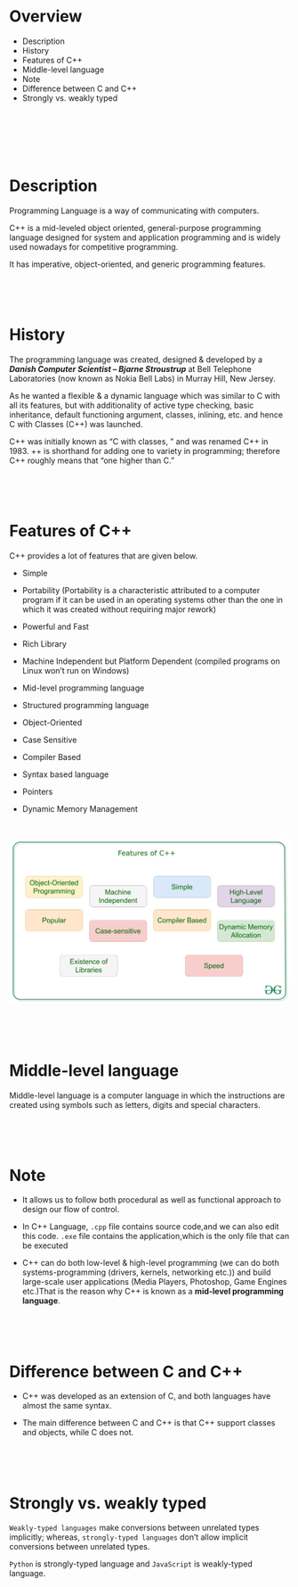 # Overview

- Description
- History
- Features of C++
- Middle-level language
- Note
- Difference between C and C++
- Strongly vs. weakly typed

&nbsp;

&nbsp;

&nbsp;

# Description

Programming Language is a way of communicating with computers.

C++ is a mid-leveled object oriented, general-purpose programming language designed for system and application programming and is widely used nowadays for competitive programming.

It has imperative, object-oriented, and generic programming features.

&nbsp;

&nbsp;

# History

The programming language was created, designed & developed by a **_Danish Computer Scientist – Bjarne Stroustrup_** at Bell Telephone Laboratories (now known as Nokia Bell Labs) in Murray Hill, New Jersey.

As he wanted a flexible & a dynamic language which was similar to C with all its features, but with additionality of active type checking, basic inheritance, default functioning argument, classes, inlining, etc. and hence C with Classes (C++) was launched.

C++ was initially known as “C with classes, ” and was renamed C++ in 1983. ++ is shorthand for adding one to variety in programming; therefore C++ roughly means that “one higher than C.”

&nbsp;

&nbsp;

# Features of C++

C++ provides a lot of features that are given below.

- Simple

- Portability (Portability is a characteristic attributed to a computer program if it can be used in an operating systems other than the one in which it was created without requiring major rework)

- Powerful and Fast
  
- Rich Library

- Machine Independent but Platform Dependent (compiled programs on Linux won’t run on Windows)

- Mid-level programming language

- Structured programming language

- Object-Oriented

- Case Sensitive

- Compiler Based

- Syntax based language

- Pointers

- Dynamic Memory Management

&nbsp;

<img src="../../assets/featuresOfCpp.jpg">

&nbsp;

&nbsp;

# Middle-level language

Middle-level language is a computer language in which the instructions are created using symbols such as letters, digits and special characters. 

&nbsp;

&nbsp;

# Note

- It allows us to follow both procedural as well as functional approach to design our flow of control.

- In C++ Language, `.cpp` file contains source code,and we can also edit this code. `.exe` file contains the application,which is the only file that can be executed

- C++ can do both low-level & high-level programming (we can do both systems-programming (drivers, kernels, networking etc.)) and build large-scale user applications (Media Players, Photoshop, Game Engines etc.)That is the reason why C++ is known as a **mid-level programming language**.

&nbsp;

&nbsp;

# Difference between C and C++

- C++ was developed as an extension of C, and both languages have almost the same syntax.

- The main difference between C and C++ is that C++ support classes and objects, while C does not.

&nbsp;

&nbsp;

# Strongly vs. weakly typed

`Weakly-typed languages` make conversions between unrelated types implicitly; whereas, `strongly-typed languages` don’t allow implicit conversions between unrelated types.

`Python` is strongly-typed language and `JavaScript` is weakly-typed language.

&nbsp;

&nbsp;
